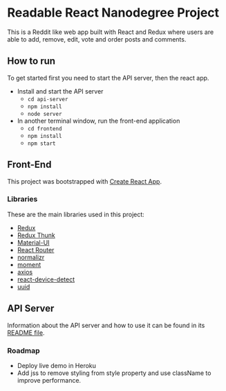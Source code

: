 # Readable React Nanodegree Project

This is a Reddit like web app built with React and Redux where users are able to add, remove, edit, vote and order posts and comments.

## How to run 

To get started first you need to start the API server, then the react app.

* Install and start the API server
    - `cd api-server`
    - `npm install`
    - `node server`
* In another terminal window, run the front-end application
    - `cd frontend`
    - `npm install`
    - `npm start`

## Front-End
This project was bootstrapped with [Create React App](https://github.com/facebookincubator/create-react-app).

### Libraries

These are the main libraries used in this project:

* [Redux](https://redux.js.org/)
* [Redux Thunk](https://github.com/reduxjs/redux-thunk)
* [Material-UI](https://material-ui.com/)
* [React Router](https://github.com/ReactTraining/react-router)
* [normalizr](https://github.com/paularmstrong/normalizr)
* [moment](https://momentjs.com/)
* [axios](https://github.com/axios/axios)
* [react-device-detect](https://github.com/duskload/react-device-detect)
* [uuid](https://www.npmjs.com/package/uuid)

## API Server
Information about the API server and how to use it can be found in its [README file](api-server/README.md).

### Roadmap

* Deploy live demo in Heroku
* Add jss to remove styling from style property and use className to improve performance.
